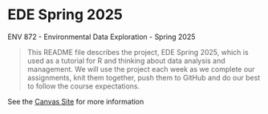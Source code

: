 # EDE Spring 2025
ENV 872 - Environmental Data Exploration - Spring 2025

> This README file describes the project, EDE Spring 2025, which is used as a tutorial for R and thinking about data analysis and management. We will use the project each week as we complete our assignments, knit them together, push them to GitHub and do our best to follow the course expectations. 

See the [Canvas Site](https://canvas.duke.edu/courses/51718) for more information
